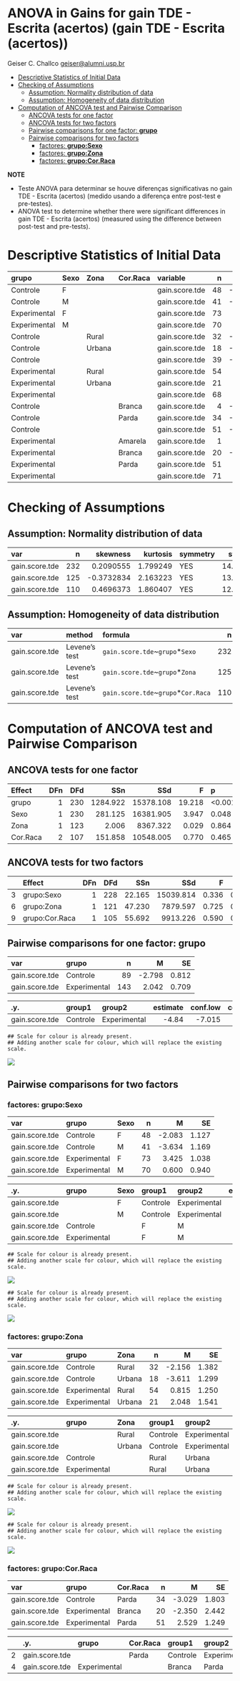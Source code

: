 ANOVA in Gains for gain TDE - Escrita (acertos) (gain TDE - Escrita
(acertos))
================
Geiser C. Challco <geiser@alumni.usp.br>

- [Descriptive Statistics of Initial
  Data](#descriptive-statistics-of-initial-data)
- [Checking of Assumptions](#checking-of-assumptions)
  - [Assumption: Normality distribution of
    data](#assumption-normality-distribution-of-data)
  - [Assumption: Homogeneity of data
    distribution](#assumption-homogeneity-of-data-distribution)
- [Computation of ANCOVA test and Pairwise
  Comparison](#computation-of-ancova-test-and-pairwise-comparison)
  - [ANCOVA tests for one factor](#ancova-tests-for-one-factor)
  - [ANCOVA tests for two factors](#ancova-tests-for-two-factors)
  - [Pairwise comparisons for one factor:
    **grupo**](#pairwise-comparisons-for-one-factor-grupo)
  - [Pairwise comparisons for two
    factors](#pairwise-comparisons-for-two-factors)
    - [factores: **grupo:Sexo**](#factores-gruposexo)
    - [factores: **grupo:Zona**](#factores-grupozona)
    - [factores: **grupo:Cor.Raca**](#factores-grupocorraca)

**NOTE**

- Teste ANOVA para determinar se houve diferenças significativas no gain
  TDE - Escrita (acertos) (medido usando a diferença entre post-test e
  pre-testes).
- ANOVA test to determine whether there were significant differences in
  gain TDE - Escrita (acertos) (measured using the difference between
  post-test and pre-tests).

# Descriptive Statistics of Initial Data

| grupo        | Sexo | Zona   | Cor.Raca | variable       |   n |   mean | median | min | max |     sd |    se |    ci |   iqr |
|:-------------|:-----|:-------|:---------|:---------------|----:|-------:|-------:|----:|----:|-------:|------:|------:|------:|
| Controle     | F    |        |          | gain.score.tde |  48 | -2.083 |   -2.0 | -21 |  20 |  7.811 | 1.127 | 2.268 |  7.25 |
| Controle     | M    |        |          | gain.score.tde |  41 | -3.634 |   -1.0 | -28 |   8 |  7.482 | 1.169 | 2.362 |  9.00 |
| Experimental | F    |        |          | gain.score.tde |  73 |  3.425 |    2.0 | -11 |  37 |  8.868 | 1.038 | 2.069 |  9.00 |
| Experimental | M    |        |          | gain.score.tde |  70 |  0.600 |    1.0 | -28 |  17 |  7.867 | 0.940 | 1.876 |  9.00 |
| Controle     |      | Rural  |          | gain.score.tde |  32 | -2.156 |   -0.5 | -28 |   8 |  7.817 | 1.382 | 2.818 |  7.50 |
| Controle     |      | Urbana |          | gain.score.tde |  18 | -3.611 |   -2.0 | -18 |   4 |  5.511 | 1.299 | 2.740 |  3.75 |
| Controle     |      |        |          | gain.score.tde |  39 | -2.949 |   -2.0 | -20 |  20 |  8.466 | 1.356 | 2.745 |  8.50 |
| Experimental |      | Rural  |          | gain.score.tde |  54 |  0.815 |    1.0 | -28 |  26 |  9.186 | 1.250 | 2.507 |  8.75 |
| Experimental |      | Urbana |          | gain.score.tde |  21 |  2.048 |    1.0 | -10 |  18 |  7.060 | 1.541 | 3.214 |  7.00 |
| Experimental |      |        |          | gain.score.tde |  68 |  3.015 |    2.0 | -12 |  37 |  8.289 | 1.005 | 2.006 |  9.00 |
| Controle     |      |        | Branca   | gain.score.tde |   4 | -3.500 |   -3.0 |  -7 |  -1 |  2.646 | 1.323 | 4.210 |  3.00 |
| Controle     |      |        | Parda    | gain.score.tde |  34 | -3.029 |   -2.5 | -28 |  20 | 10.515 | 1.803 | 3.669 | 13.50 |
| Controle     |      |        |          | gain.score.tde |  51 | -2.588 |   -1.0 | -18 |   9 |  5.449 | 0.763 | 1.532 |  5.50 |
| Experimental |      |        | Amarela  | gain.score.tde |   1 |  0.000 |    0.0 |   0 |   0 |        |       |       |  0.00 |
| Experimental |      |        | Branca   | gain.score.tde |  20 | -2.350 |   -2.5 | -28 |  26 | 10.922 | 2.442 | 5.112 |  6.50 |
| Experimental |      |        | Parda    | gain.score.tde |  51 |  2.529 |    2.0 | -13 |  37 |  8.918 | 1.249 | 2.508 |  9.00 |
| Experimental |      |        |          | gain.score.tde |  71 |  2.958 |    2.0 | -12 |  22 |  7.084 | 0.841 | 1.677 |  7.00 |

# Checking of Assumptions

## Assumption: Normality distribution of data

| var            |   n |   skewness | kurtosis | symmetry | statistic | method     |         p | p.signif | normality |
|:---------------|----:|-----------:|---------:|:---------|----------:|:-----------|----------:|:---------|:----------|
| gain.score.tde | 232 |  0.2090555 | 1.799249 | YES      |  14.74871 | D’Agostino | 0.0006271 | \*\*     | \-        |
| gain.score.tde | 125 | -0.3732834 | 2.163223 | YES      |  13.55346 | D’Agostino | 0.0011400 | \*       | QQ        |
| gain.score.tde | 110 |  0.4696373 | 1.860407 | YES      |  12.58973 | D’Agostino | 0.0018458 | \*       | QQ        |

## Assumption: Homogeneity of data distribution

| var            | method        | formula                              |   n | df1 | df2 | statistic |         p | p.signif |
|:---------------|:--------------|:-------------------------------------|----:|----:|----:|----------:|----------:|:---------|
| gain.score.tde | Levene’s test | `gain.score.tde`~`grupo`\*`Sexo`     | 232 |   3 | 228 | 0.4029079 | 0.7510458 | ns       |
| gain.score.tde | Levene’s test | `gain.score.tde`~`grupo`\*`Zona`     | 125 |   3 | 121 | 1.2165109 | 0.3067299 | ns       |
| gain.score.tde | Levene’s test | `gain.score.tde`~`grupo`\*`Cor.Raca` | 110 |   4 | 105 | 1.1623169 | 0.3317496 | ns       |

# Computation of ANCOVA test and Pairwise Comparison

## ANCOVA tests for one factor

| Effect   | DFn | DFd |      SSn |       SSd |      F | p       |   ges | p\<.05 |
|:---------|----:|----:|---------:|----------:|-------:|:--------|------:|:-------|
| grupo    |   1 | 230 | 1284.922 | 15378.108 | 19.218 | \<0.001 | 0.077 | \*     |
| Sexo     |   1 | 230 |  281.125 | 16381.905 |  3.947 | 0.048   | 0.017 | \*     |
| Zona     |   1 | 123 |    2.006 |  8367.322 |  0.029 | 0.864   | 0.000 |        |
| Cor.Raca |   2 | 107 |  151.858 | 10548.005 |  0.770 | 0.465   | 0.014 |        |

## ANCOVA tests for two factors

|     | Effect         | DFn | DFd |    SSn |       SSd |     F |     p |   ges | p\<.05 |
|:----|:---------------|----:|----:|-------:|----------:|------:|------:|------:|:-------|
| 3   | grupo:Sexo     |   1 | 228 | 22.165 | 15039.814 | 0.336 | 0.563 | 0.001 |        |
| 6   | grupo:Zona     |   1 | 121 | 47.230 |  7879.597 | 0.725 | 0.396 | 0.006 |        |
| 9   | grupo:Cor.Raca |   1 | 105 | 55.692 |  9913.226 | 0.590 | 0.444 | 0.006 |        |

## Pairwise comparisons for one factor: **grupo**

| var            | grupo        |   n |      M |    SE |
|:---------------|:-------------|----:|-------:|------:|
| gain.score.tde | Controle     |  89 | -2.798 | 0.812 |
| gain.score.tde | Experimental | 143 |  2.042 | 0.709 |

| .y.            | group1   | group2       | estimate | conf.low | conf.high |    se | statistic | p       | p.adj   | p.adj.signif |
|:---------------|:---------|:-------------|---------:|---------:|----------:|------:|----------:|:--------|:--------|:-------------|
| gain.score.tde | Controle | Experimental |    -4.84 |   -7.015 |    -2.664 | 1.104 |    -4.384 | \<0.001 | \<0.001 | \*\*\*\*     |

    ## Scale for colour is already present.
    ## Adding another scale for colour, which will replace the existing scale.

![](wordgen-gain.score.tde-Serie-8-ano-gain_files/figure-gfm/unnamed-chunk-18-1.png)<!-- -->

## Pairwise comparisons for two factors

### factores: **grupo:Sexo**

| var            | grupo        | Sexo |   n |      M |    SE |
|:---------------|:-------------|:-----|----:|-------:|------:|
| gain.score.tde | Controle     | F    |  48 | -2.083 | 1.127 |
| gain.score.tde | Controle     | M    |  41 | -3.634 | 1.169 |
| gain.score.tde | Experimental | F    |  73 |  3.425 | 1.038 |
| gain.score.tde | Experimental | M    |  70 |  0.600 | 0.940 |

| .y.            | grupo        | Sexo | group1   | group2       | estimate | conf.low | conf.high |    se | statistic | p       | p.adj   | p.adj.signif |
|:---------------|:-------------|:-----|:---------|:-------------|---------:|---------:|----------:|------:|----------:|:--------|:--------|:-------------|
| gain.score.tde |              | F    | Controle | Experimental |   -5.508 |   -8.482 |    -2.534 | 1.509 |    -3.649 | \<0.001 | \<0.001 | \*\*\*       |
| gain.score.tde |              | M    | Controle | Experimental |   -4.234 |   -7.381 |    -1.087 | 1.597 |    -2.651 | 0.009   | 0.009   | \*\*         |
| gain.score.tde | Controle     |      | F        | M            |    1.551 |   -1.852 |     4.954 | 1.727 |     0.898 | 0.37    | 0.37    | ns           |
| gain.score.tde | Experimental |      | F        | M            |    2.825 |    0.148 |     5.502 | 1.359 |     2.079 | 0.039   | 0.039   | \*           |

    ## Scale for colour is already present.
    ## Adding another scale for colour, which will replace the existing scale.

![](wordgen-gain.score.tde-Serie-8-ano-gain_files/figure-gfm/unnamed-chunk-28-1.png)<!-- -->

    ## Scale for colour is already present.
    ## Adding another scale for colour, which will replace the existing scale.

![](wordgen-gain.score.tde-Serie-8-ano-gain_files/figure-gfm/unnamed-chunk-29-1.png)<!-- -->

### factores: **grupo:Zona**

| var            | grupo        | Zona   |   n |      M |    SE |
|:---------------|:-------------|:-------|----:|-------:|------:|
| gain.score.tde | Controle     | Rural  |  32 | -2.156 | 1.382 |
| gain.score.tde | Controle     | Urbana |  18 | -3.611 | 1.299 |
| gain.score.tde | Experimental | Rural  |  54 |  0.815 | 1.250 |
| gain.score.tde | Experimental | Urbana |  21 |  2.048 | 1.541 |

| .y.            | grupo        | Zona   | group1   | group2       | estimate | conf.low | conf.high |    se | statistic |     p | p.adj | p.adj.signif |
|:---------------|:-------------|:-------|:---------|:-------------|---------:|---------:|----------:|------:|----------:|------:|------:|:-------------|
| gain.score.tde |              | Rural  | Controle | Experimental |   -2.971 |   -6.535 |     0.593 | 1.800 |    -1.650 | 0.101 | 0.101 | ns           |
| gain.score.tde |              | Urbana | Controle | Experimental |   -5.659 |  -10.790 |    -0.527 | 2.592 |    -2.183 | 0.031 | 0.031 | \*           |
| gain.score.tde | Controle     |        | Rural    | Urbana       |    1.455 |   -3.252 |     6.162 | 2.378 |     0.612 | 0.542 | 0.542 | ns           |
| gain.score.tde | Experimental |        | Rural    | Urbana       |   -1.233 |   -5.341 |     2.876 | 2.075 |    -0.594 | 0.554 | 0.554 | ns           |

    ## Scale for colour is already present.
    ## Adding another scale for colour, which will replace the existing scale.

![](wordgen-gain.score.tde-Serie-8-ano-gain_files/figure-gfm/unnamed-chunk-37-1.png)<!-- -->

    ## Scale for colour is already present.
    ## Adding another scale for colour, which will replace the existing scale.

![](wordgen-gain.score.tde-Serie-8-ano-gain_files/figure-gfm/unnamed-chunk-38-1.png)<!-- -->

### factores: **grupo:Cor.Raca**

| var            | grupo        | Cor.Raca |   n |      M |    SE |
|:---------------|:-------------|:---------|----:|-------:|------:|
| gain.score.tde | Controle     | Parda    |  34 | -3.029 | 1.803 |
| gain.score.tde | Experimental | Branca   |  20 | -2.350 | 2.442 |
| gain.score.tde | Experimental | Parda    |  51 |  2.529 | 1.249 |

|     | .y.            | grupo        | Cor.Raca | group1   | group2       | estimate | conf.low | conf.high |    se | statistic |     p | p.adj | p.adj.signif |
|:----|:---------------|:-------------|:---------|:---------|:-------------|---------:|---------:|----------:|------:|----------:|------:|------:|:-------------|
| 2   | gain.score.tde |              | Parda    | Controle | Experimental |   -5.559 |   -9.884 |    -1.234 | 2.180 |    -2.549 | 0.012 | 0.012 | \*           |
| 4   | gain.score.tde | Experimental |          | Branca   | Parda        |   -4.879 |  -10.033 |     0.274 | 2.598 |    -1.878 | 0.063 | 0.063 | ns           |
